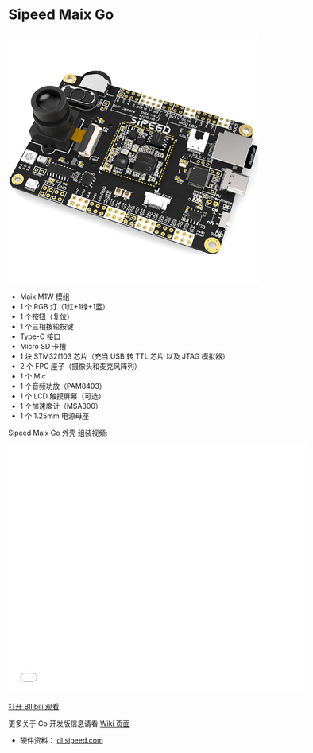 Sipeed Maix Go
====



![Go](../../assets/Go.jpg)

* Maix M1W 模组
* 1 个 RGB 灯（1红+1绿+1蓝）
* 1 个按钮（复位）
* 1 个三相拨轮按键
* Type-C 接口
* Micro SD 卡槽
* 1 块 STM32f103 芯片（充当 USB 转 TTL 芯片 以及 JTAG 模拟器）
* 2 个 FPC 座子（摄像头和麦克风阵列）
* 1 个 Mic
* 1 个音频功放（PAM8403）
* 1 个 LCD 触摸屏幕（可选）
* 1 个加速度计（MSA300）
* 1 个 1.25mm 电源母座


Sipeed Maix Go 外壳 组装视频:

<iframe width="600" height="500" src="//player.bilibili.com/player.html?aid=41016793&cid=72048223&page=1" frameborder="0" allow="accelerometer; autoplay; encrypted-media; gyroscope; picture-in-picture" allowfullscreen></iframe>

[打开 BIlibili 观看](https://player.bilibili.com/player.html?aid=41016793&cid=72048223&page=1)

更多关于 Go 开发版信息请看 [Wiki 页面](https://wiki.sipeed.com/zh/maix/board/go.html)

* 硬件资料： [dl.sipeed.com](http://dl.sipeed.com/MAIX/HDK/Maix-GO/)




